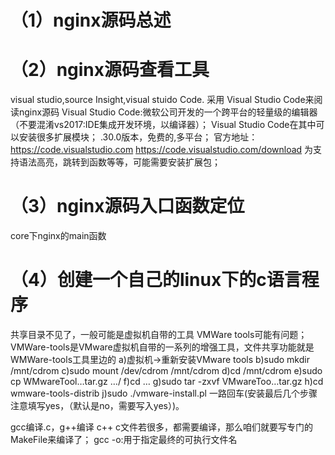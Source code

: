 # （1）nginx源码总述

# （2）nginx源码查看工具

visual studio,source Insight,visual stuido Code.
采用 Visual Studio Code来阅读nginx源码
Visual Studio Code:微软公司开发的一个跨平台的轻量级的编辑器（不要混淆vs2017:IDE集成开发环境，以编译器）；
Visual Studio Code在其中可以安装很多扩展模块；
.30.0版本，免费的,多平台；
官方地址：<https://code.visualstudio.com>
<https://code.visualstudio.com/download>
为支持语法高亮，跳转到函数等等，可能需要安装扩展包；

# （3）nginx源码入口函数定位

core下nginx的main函数

# （4）创建一个自己的linux下的c语言程序

共享目录不见了，一般可能是虚拟机自带的工具 VMWare tools可能有问题；
VMWare-tools是VMware虚拟机自带的一系列的增强工具，文件共享功能就是WMWare-tools工具里边的
a)虚拟机->重新安装VMware tools
b)sudo mkdir /mnt/cdrom
c)sudo mount /dev/cdrom /mnt/cdrom
d)cd /mnt/cdrom
e)sudo cp WMwareTool…tar.gz …/
f)cd …
g)sudo tar -zxvf VMwareToo…tar.gz
h)cd wmware-tools-distrib
j)sudo ./vmware-install.pl
一路回车(安装最后几个步骤注意填写yes，（默认是no，需要写入yes）)。

gcc编译.c，g++编译 c++
c文件若很多，都需要编译，那么咱们就要写专门的MakeFile来编译了；
gcc -o:用于指定最终的可执行文件名
